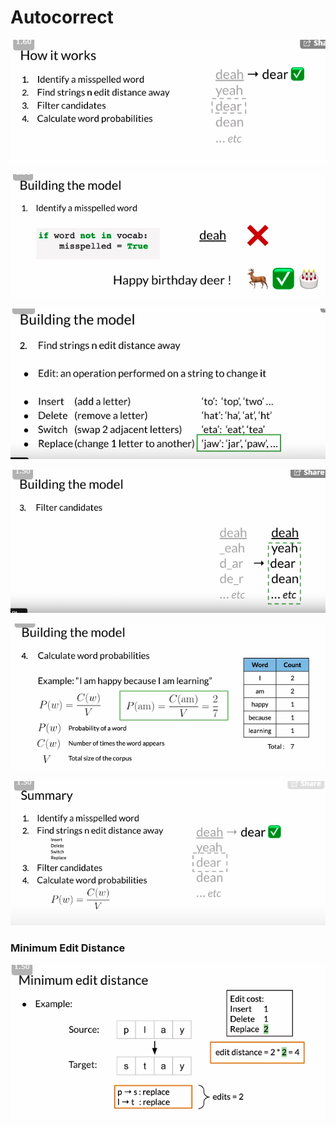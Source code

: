 # Autocorrect

![](../.gitbook/assets/image%20%2823%29.png)

![](../.gitbook/assets/image%20%2825%29.png)

![](../.gitbook/assets/image%20%2824%29.png)

![](../.gitbook/assets/image%20%2822%29.png)

![](../.gitbook/assets/image%20%2829%29.png)

 

![](../.gitbook/assets/image%20%2830%29.png)

### Minimum Edit Distance 

![](../.gitbook/assets/image%20%2826%29.png)

